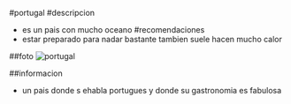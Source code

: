 #portugal
#descripcion
- es un pais con mucho oceano
#recomendaciones
- estar preparado para nadar bastante tambien suele hacen mucho calor

##foto 
![portugal](https://estoesfrancia.com/wp-content/uploads/2024/04/subir-torre-eiffel.jpg)

##informacion
- un pais donde s ehabla portugues y donde su gastronomia es fabulosa
